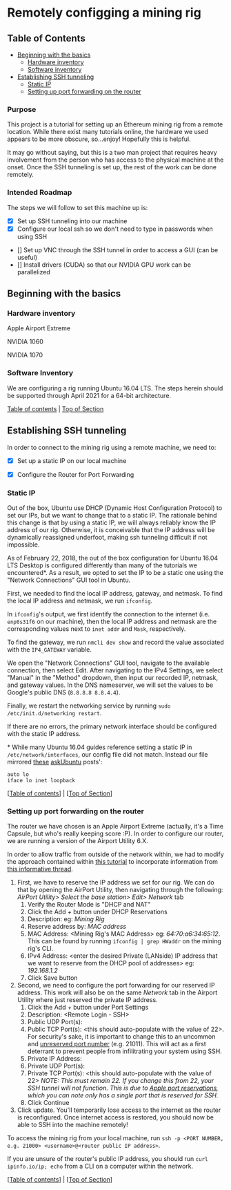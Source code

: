 # Remotely configging a mining rig
## Table of Contents
- [Beginning with the basics](#beginning-with-the-basics)
	- [Hardware inventory](#hardware-inventory)
	- [Software inventory](#software-inventory)
- [Establishing SSH tunneling](#establishing-ssh-tunneling)
	- [Static IP](#static-ip)
	- [Setting up port forwarding on the router](#setting-up-port-forwarding-on-the-router)

### Purpose

This project is a tutorial for setting up an Ethereum mining rig from a remote location. While there exist many tutorials online, the hardware we used appears to be more obscure, so...enjoy!
Hopefully this is helpful.

It may go without saying, but this is a two man project that requires heavy involvement from the person who has access to the physical machine at the onset. Once the SSH tunneling is set up, the rest of the work can be done remotely.

### Intended Roadmap

The steps we will follow to set this machine up is:
- [X] Set up SSH tunneling into our machine
- [X] Configure our local ssh so we don't need to type in passwords when using SSH
- [] Set up VNC through the SSH tunnel in order to access a GUI (can be useful)
- [] Install drivers (CUDA) so that our NVIDIA GPU work can be parallelized

## Beginning with the basics
### Hardware inventory
Apple Airport Extreme

NVIDIA 1060

NVIDIA 1070

### Software Inventory
We are configuring a rig running Ubuntu 16.04 LTS. The steps herein should be supported through April 2021 for a 64-bit architecture.

[Table of contents](#table-of-contents) | [Top of Section](#beginning-with-the-basics)

## Establishing SSH tunneling
In order to connect to the mining rig using a remote machine, we need to:
- [X] Set up a static IP on our local machine
- [X] Configure the Router for Port Forwarding


### Static IP
Out of the box, Ubuntu use DHCP (Dynamic Host Configuration Protocol) to set our IPs, but we want to change that to a static IP. The rationale behind this change is that by using a static IP, we will always reliably know the IP address of our rig. Otherwise, it is conceivable that the IP address will be dynamically reassigned underfoot, making ssh tunneling difficult if not impossible.

As of February 22, 2018, the out of the box configuration for Ubuntu 16.04 LTS Desktop is configured differently than many of the tutorials we encountered\*. As a result, we opted to set the IP to be a static one using the "Network Connections" GUI tool in Ubuntu. 

First, we needed to find the local IP address, gateway, and netmask. To find the local IP address and netmask, we run `ifconfig`. 

In `ifconfig`'s output, we first identify the connection to the internet (i.e. `enp0s31f6` on our machine), then the local IP address and netmask are the corresponding values next to `inet addr` and `Mask`, respectively.

To find the gateway, we run `nmcli dev show` and record the value associated with the `IP4_GATEWAY` variable.

We open the "Network Connections" GUI tool, navigate to the available connection, then select Edit.
After navigating to the IPv4 Settings, we select "Manual" in the "Method" dropdown, then input our recorded IP, netmask, and gateway values.
In the DNS nameserver, we will set the values to be Google's public DNS (`8.8.8.8 8.8.4.4`).

Finally, we restart the networking service by running `sudo /etc/init.d/networking restart`.

If there are no errors, the primary network interface should be configured with the static IP address.

\* While many Ubuntu 16.04 guides reference setting a static IP in `/etc/network/interfaces`, our config file did not match. Instead our file mirrored [these](https://askubuntu.com/questions/874689/16-04-static-ip) [askUbuntu](https://askubuntu.com/questions/948078/ubuntu-16-04-where-is-the-network-configuration) posts':
```
auto lo
iface lo inet loopback
``` 

[[Table of contents](#table-of-contents)] | [[Top of Section](#establishing-ssh-tunneling)]

### Setting up port forwarding on the router

The router we have chosen is an Apple Airport Extreme (actually, it's a Time Capsule, but who's really keeping score :P). In order to configure our router, we are running a version of the Airport Utility 6.X.

In order to allow traffic from outside of the network within, we had to modify the approach contained within [this tutorial](https://www.rainmachine.com/support/portforwarding/Port-Forwarding-Apple-AirPortExtreme-Router-for-HTTPS.pdf) to incorporate information from [this informative thread](https://lime-technology.com/forums/topic/31154-how-to-request-ssh-from-outside-home-network/).

1. First, we have to reserve the IP address we set for our rig. We can do that by opening the AirPort Utility, then navigating through the following:
*AirPort Utility​> Select the base station​> Edit​> Network​* tab
	1. Verify the Router Mode is "​DHCP and NAT"
	2. Click the Add *+* ​button under DHCP Reservations
	3. Description: <enter the desired description of the host device> eg: *Mining Rig*
	4. Reserve address by: *MAC address*
	5. MAC Address: <Mining Rig's MAC Address> eg: *64:70:a6:34:65:12*. This can be found by running `ifconfig | grep HWaddr` on the mining rig's CLI.
	6. IPv4 Address: <enter the desired Private (LAN­side) IP address that we want to reserve from
the DHCP pool of addresses> eg: *192.168.1.2*
	7. Click Save ​button
2. Second, we need to configure the port forwarding for our reserved IP address. This work will also be on the same *Network* tab in the Airport Utility where just reserved the private IP address.
	1. Click the Add *+* ​button under Port Settings
	2. Description: <Remote Login - SSH>
	3. Public UDP Port(s): <leave blank>
	4. Public TCP Port(s): <this should auto-populate with the value of 22>. For security's sake, it is important to change this to an uncommon and [unreserved port number](https://en.wikipedia.org/wiki/List_of_TCP_and_UDP_port_number) (e.g. 21011). This will act as a first deterrant to prevent people from infilitrating your system using SSH.
	5. Private IP Address: <enter the private IP address we reserved in the previous step> 
	6. Private UDP Port(s): <leave blank>
	7. Private TCP Port(s): <this should auto-populate with the value of 22> *NOTE: This _must_ remain 22. If you change this from 22, your SSH tunnel will not function. This is due to [Apple port reservations](https://support.apple.com/en-us/HT202944), which you can note only has a single port that is reserved for SSH.*
	8. Click Continue
3. Click update. You'll temporarily lose access to the internet as the router is reconfigured. Once internet access is restored, you should now be able to SSH into the machine remotely!

To access the mining rig from your local machine, run `ssh -p <PORT NUMBER, e.g. 21000> <username>@<router public IP address>`.

If you are unsure of the router's public IP address, you should run `curl ipinfo.io/ip; echo` from a CLI on a computer within the network.

[[Table of contents](#table-of-contents)] | [[Top of Section](#establishing-ssh-tunneling)]
